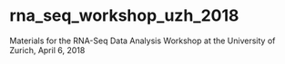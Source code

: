 # rna_seq_workshop_uzh_2018
Materials for the RNA-Seq Data Analysis Workshop at the University of Zurich, April 6, 2018
